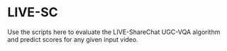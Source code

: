 # LIVE-SC

Use the scripts here to evaluate the LIVE-ShareChat UGC-VQA algorithm and predict scores for any given input video.
